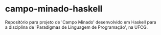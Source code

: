 # campo-minado-haskell
Repositório para projeto de 'Campo Minado' desenvolvido em Haskell para a disciplina de 'Paradigmas de Linguagem de Programação', na UFCG.
